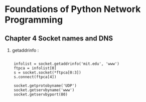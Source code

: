Foundations of Python Network Programming
======

Chapter 4 Socket names and DNS
------

1. getaddrinfo :
```

    infolist = socket.getaddrinfo('mit.edu', 'www')
    ftpca = infolist[0]
    s = socket.socket(*ftpca[0:3])
    s.connect(ftpca[4])

    socket.getprotobyname('UDP')
    socket.getservbyname('www')
    socket.getservbyport(80)
```

    
